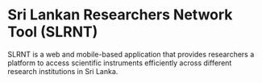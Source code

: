 # Sri Lankan Researchers Network Tool (SLRNT) 

SLRNT is a web and mobile-based application that provides researchers a platform to access scientific instruments efficiently across different research institutions in Sri Lanka. 
